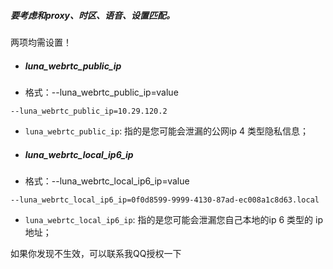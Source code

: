 ##### 要考虑和proxy、时区、语音、设置匹配。



两项均需设置！



- ##### luna_webrtc_public_ip

- 格式：--luna_webrtc_public_ip=value

```
--luna_webrtc_public_ip=10.29.120.2
```

- `luna_webrtc_public_ip`: 指的是您可能会泄漏的公网ip 4 类型隐私信息；







- ##### luna_webrtc_local_ip6_ip

- 格式：--luna_webrtc_local_ip6_ip=value

```
--luna_webrtc_local_ip6_ip=0f0d8599-9999-4130-87ad-ec008a1c8d63.local
```

- `luna_webrtc_local_ip6_ip`: 指的是您可能会泄漏您自己本地的ip 6 类型的 ip地址；


如果你发现不生效，可以联系我QQ授权一下


 
